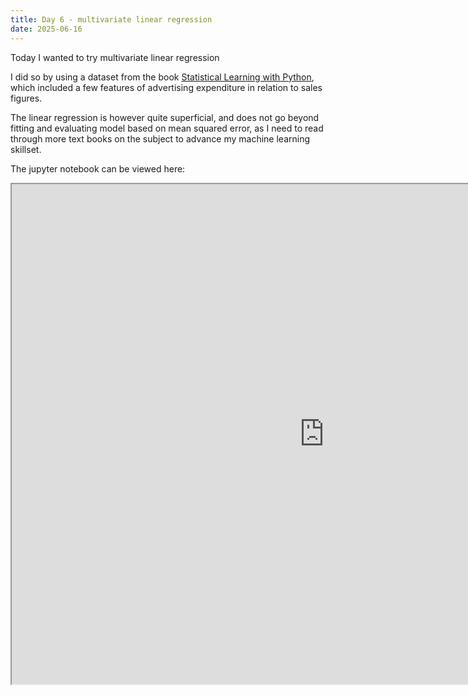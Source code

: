 ```yaml
---
title: Day 6 - multivariate linear regression
date: 2025-06-16
---
```


Today I wanted to try multivariate linear regression

I did so by using a dataset from the book [Statistical Learning with Python](https://www.statlearning.com/), which included a few features of advertising expenditure in relation to sales figures.

The linear regression is however quite superficial, and does not go beyond fitting and evaluating model based on mean squared error, as I need to read through more text books on the subject to advance my machine learning skillset.

The jupyter notebook can be viewed here:
<iframe 
width=1000px
height=800px
src="https://nbviewer.org/github/Lokopu/1000daysofcoding/blob/main/daily-projects/day6_20250616/day6_advertising.ipynb">
</iframe>



